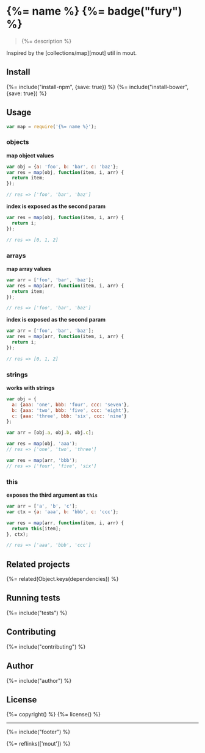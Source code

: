 # {%= name %} {%= badge("fury") %}

> {%= description %}

Inspired by the [collections/map][mout] util in mout.

## Install
{%= include("install-npm", {save: true}) %}
{%= include("install-bower", {save: true}) %}

## Usage

```js
var map = require('{%= name %}');
```

### objects

**map object values**

```js
var obj = {a: 'foo', b: 'bar', c: 'baz'};
var res = map(obj, function(item, i, arr) {
  return item;
});

// res => ['foo', 'bar', 'baz']
```

**index is exposed as the second param**

```js
var res = map(obj, function(item, i, arr) {
  return i;
});

// res => [0, 1, 2]
```

### arrays

**map array values**

```js
var arr = ['foo', 'bar', 'baz'];
var res = map(arr, function(item, i, arr) {
  return item;
});

// res => ['foo', 'bar', 'baz']
```

**index is exposed as the second param**

```js
var arr = ['foo', 'bar', 'baz'];
var res = map(arr, function(item, i, arr) {
  return i;
});

// res => [0, 1, 2]
```

### strings

**works with strings**

```js
var obj = {
  a: {aaa: 'one', bbb: 'four', ccc: 'seven'},
  b: {aaa: 'two', bbb: 'five', ccc: 'eight'},
  c: {aaa: 'three', bbb: 'six', ccc: 'nine'}
};

var arr = [obj.a, obj.b, obj.c];

var res = map(obj, 'aaa');
// res => ['one', 'two', 'three']

var res = map(arr, 'bbb');
// res => ['four', 'five', 'six']
```

### this

**exposes the third argument as `this`**

```js
var arr = ['a', 'b', 'c'];
var ctx = {a: 'aaa', b: 'bbb', c: 'ccc'};

var res = map(arr, function(item, i, arr) {
  return this[item];
}, ctx);

// res => ['aaa', 'bbb', 'ccc']
```

## Related projects
{%= related(Object.keys(dependencies)) %}  

## Running tests
{%= include("tests") %}

## Contributing
{%= include("contributing") %}

## Author
{%= include("author") %}

## License
{%= copyright() %}
{%= license() %}

***

{%= include("footer") %}

{%= reflinks(['mout']) %}